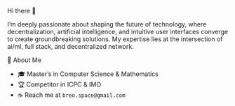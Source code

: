 Hi there 👋

I’m deeply passionate about shaping the future of technology, where decentralization, artificial intelligence, and intuitive user interfaces converge to create groundbreaking solutions. My expertise lies at the intersection of ai/ml, full stack, and decentralized network.

📌 About Me
- 🎓 Master’s in Computer Science & Mathematics
- 🏆 Competitor in ICPC & IMO
- ☕ Reach me at `breo.space@gmail.com`
